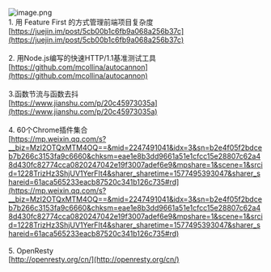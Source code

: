![image.png](https://cdn.nlark.com/yuque/0/2020/png/132503/1605582028239-4b745ab3-9fd6-44df-a49c-0b15f87d2b78.png#height=734&id=CGnrg&margin=%5Bobject%20Object%5D&name=image.png&originHeight=734&originWidth=1080&originalType=binary&size=1067216&status=done&style=none&width=1080)<br />1. 用 Feature First 的方式管理前端项目复杂度<br />[https://juejin.im/post/5cb00b1c6fb9a068a256b37c](https://juejin.im/post/5cb00b1c6fb9a068a256b37c)<br />
<br />2. 用Node.js编写的快速HTTP/1.1基准测试工具<br />[https://github.com/mcollina/autocannon](https://github.com/mcollina/autocannon)<br />
<br />3.函数节流与函数去抖<br />[https://www.jianshu.com/p/20c45973035a](https://www.jianshu.com/p/20c45973035a)<br />
<br />4. 60个Chrome插件集合<br />[https://mp.weixin.qq.com/s?__biz=MzI2OTQxMTM4OQ==&mid=2247491041&idx=3&sn=b2e4f05f2bdceb7b266c3153fa9c6660&chksm=eae1e8b3dd9661a51e1cfcc15e28807c62a48d430fc82774cca0820247042e19f3007adef6e9&mpshare=1&scene=1&srcid=1228TrizHz3ShjUV1YerFIt4&sharer_sharetime=1577495393047&sharer_shareid=61aca565233eacb87520c341b126c735#rd](https://mp.weixin.qq.com/s?__biz=MzI2OTQxMTM4OQ==&mid=2247491041&idx=3&sn=b2e4f05f2bdceb7b266c3153fa9c6660&chksm=eae1e8b3dd9661a51e1cfcc15e28807c62a48d430fc82774cca0820247042e19f3007adef6e9&mpshare=1&scene=1&srcid=1228TrizHz3ShjUV1YerFIt4&sharer_sharetime=1577495393047&sharer_shareid=61aca565233eacb87520c341b126c735#rd)<br />
<br />5. OpenResty<br />[http://openresty.org/cn/](http://openresty.org/cn/)

